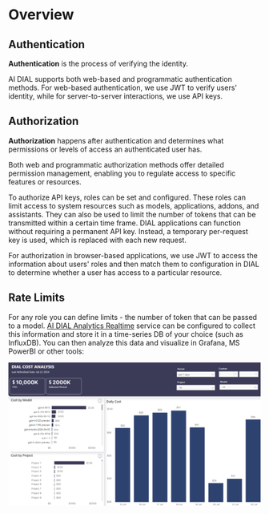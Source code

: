 # Overview

## Authentication 

**Authentication** is the process of verifying the identity. 

AI DIAL supports both web-based and programmatic authentication methods. For web-based authentication, we use JWT to verify users' identity, while for server-to-server interactions, we use API keys. 

## Authorization 

**Authorization** happens after authentication and determines what permissions or levels of access an authenticated user has.

Both web and programmatic authorization methods offer detailed permission management, enabling you to regulate access to specific features or resources.

To authorize API keys, roles can be set and configured. These roles can limit access to system resources such as models, applications, addons, and assistants. They can also be used to limit the number of tokens that can be transmitted within a certain time frame. DIAL applications can function without requiring a permanent API key. Instead, a temporary per-request key is used, which is replaced with each new request.

For authorization in browser-based applications, we use JWT to access the information about users' roles and then match them to configuration in DIAL to determine whether a user has access to a particular resource.

## Rate Limits

For any role you can define limits - the number of token that can be passed to a model. [AI DIAL Analytics Realtime](https://github.com/epam/ai-dial-analytics-realtime) service can be configured to collect this information and store it in a time-series DB of your choice (such as InfluxDB). You can then analyze this data and visualize in Grafana, MS PowerBI or other tools: 

![](./images/powerbi.png)